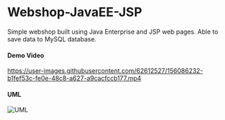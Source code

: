 # Webshop-JavaEE-JSP
Simple webshop built using Java Enterprise and JSP web pages. Able to save data to MySQL database.
#### Demo Video
https://user-images.githubusercontent.com/62612527/156086232-b1fef53c-fe0e-48c8-a627-a9cacfccb177.mp4
#### UML
![UML](https://user-images.githubusercontent.com/62612527/156086273-9958f9bf-6254-403f-935a-e96982ec624a.png)
